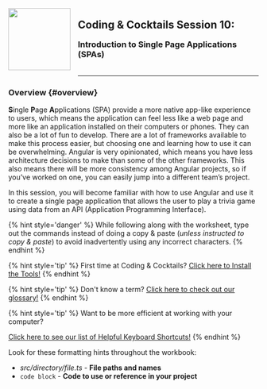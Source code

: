 <div>
    <img src="/assets/images/logo.png" style="float: left; margin: 0px 15px 15px 0px; height:125px;">
    <h2 style="display:inline-block;margin-top:1em;">Coding &amp; Cocktails Session 10:</h2>
    <h3 style="margin-top:0;margin-bottom:2em;">Introduction to Single Page Applications (SPAs)</h3>
</div>
<hr>

### Overview {#overview}

**S**ingle **P**age **A**pplications (SPA) provide a more native app-like experience to users, which means the application can feel less like a web page and more like an application installed on their computers or phones. They can also be a lot of fun to develop. There are a lot of frameworks available to make this process easier, but choosing one and learning how to use it can be overwhelming. Angular is very opinionated, which means you have less architecture decisions to make than some of the other frameworks. This also means there will be more consistency among Angular projects, so if you’ve worked on one, you can easily jump into a different team’s project.

In this session, you will become familiar with how to use Angular and use it to create a single page application that allows the user to play a trivia game using data from an API (Application Programming Interface).

{% hint style='danger' %}
While following along with the worksheet, type out the commands instead of doing a copy & paste (_unless instructed to copy & paste_) to avoid inadvertently using any incorrect characters.
{% endhint %}

{% hint style='tip' %}
First time at Coding & Cocktails?   [Click here to Install the Tools!](http://bit.ly/CnCTheTools)
{% endhint %}

{% hint style='tip' %}
Don't know a term?   [Click here to check out our glossary!](http://bit.ly/CnCgloss)
{% endhint %}

{% hint style='tip' %}
Want to be more efficient at working with your computer?

[Click here to see our list of Helpful Keyboard Shortcuts!](/references/README.md)
{% endhint %}

Look for these formatting hints throughout the workbook:
* _src/directory/file.ts_ - **File paths and names**
* `code block` - **Code to use or reference in your project**
